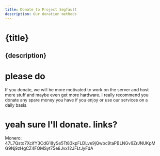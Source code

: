 ```yaml
---
title: Donate to Project Segfault
description: Our donation methods
---
```


<div class="oh-fuck-center">

# {title}
## {description}

# please do
If you donate, we will be more motivated to work on the server and host more stuff and maybe even get more hardware. I really recommend you donate any spare money you have if you enjoy or use our services on a daily basis.

# yeah sure I'll donate. links?


Monero: <span id="wordwrappedlongthingaaa">47L7Qsto7XcifY3CdG18ySe5Tt83kpFLDLve9jQwbc9taPBLNGv6ZrJNUKpMG9Nj9zHgCZ4FQMSyt75e8Jvx12JFLtJyFdA</span>

</div>
